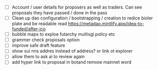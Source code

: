 - [ ] Account / user details for proposers as well as traders. Can see proposals they have passed / done in the pass
- [ ] Clean up dao configuration / bootstrapping / creation to redice bioler plate and be readable
read https://metadao.mintlify.app/idea-to-funded/after-ico
- [ ] bubble maps to exploe futarchy multisgi policy etc
- [ ] grammer check proposals option
- [ ] improve safe draft feature
- [ ] show sui nns addres instead of address? or link ot explorer
- [ ] allow them to ask ai to review again
- [ ] add hyper link to proposal in botand remvoe mainnet word